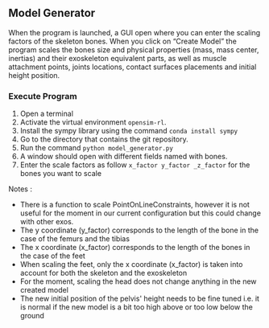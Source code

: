 ## Model Generator

When the program is launched, a GUI open where you can enter the scaling factors of the skeleton bones.
When you click on “Create Model” the program scales the bones size and physical properties (mass, mass center, inertias)
and their exoskeleton equivalent parts, as well as muscle attachment points, joints locations, contact surfaces placements and initial height position.

### Execute Program
1. Open a terminal
2. Activate the virtual environment `opensim-rl`.
3. Install the sympy library using the command `conda install sympy`
4. Go to the directory that contains the git repository.
5. Run the command `python model_generator.py`
6. A window should open with different fields named with bones.
7. Enter the scale factors as follow `x_factor y_factor _z_factor` for the bones you want to scale

Notes :
- There is a function to scale PointOnLineConstraints, however it is not useful for the moment in our current
configuration but this could change with other exos.
- The y coordinate (y_factor) corresponds to the length of the bone in the case of the femurs and the tibias
- The x coordinate (x_factor) corresponds to the length of the bones in the case of the feet
- When scaling the feet, only the x coordinate (x_factor) is taken into account for both the skeleton and the exoskeleton
- For the moment, scaling the head does not change anything in the new created model
- The new initial position of the pelvis' height needs to be fine tuned i.e. it is normal if the new model is a bit
 too high above or too low below the ground
